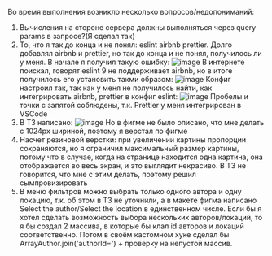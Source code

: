 Во время выполнения возникло несколько вопросов/недопониманий:
1. Вычисления на стороне сервера должны выполняться через query params в запросе?(Я сделал так)
2. То, что я так до конца и не понял: eslint airbnb prettier. Долго добавлял airbnb и prettier, но так до конца и не понял, получилось ли у меня.
   В начале я получил такую ошибку:
   ![image](https://github.com/user-attachments/assets/4a38f9e0-979c-404d-ab7c-72c76d4cd300)
   В интернете поискал, говорят eslint 9 не поддерживает airbnb, но в итоге получилось его установить такми образом:
   ![image](https://github.com/user-attachments/assets/1906adfe-220f-47a9-926c-4c679da49f59)
   Конфиг настроил так, так как у меня не получилось найти, как интегрировать airbnb, prettier в конфиг eslint:
   ![image](https://github.com/user-attachments/assets/5e35e1c1-73d8-45a2-9db4-3a37ed01081c)
   Пробелы и точки с запятой соблюдены, т.к. Prettier у меня интегрирован в VSCode
3. В ТЗ написано:
   ![image](https://github.com/user-attachments/assets/55af1a88-0d0c-4c94-8cc8-60f3d68a1be9)
   Но в фигме не было описано, что мне делать с 1024px шириной, поэтому я верстал по фигме
4. Насчет резиновой верстки: при увеличении картины пропорции сохраняются, но я ограничил максимальный размер картины, потому что в случае,
   когда на странице находится одна картина, она отображается во весь экран, и это выглядит некрасиво. В ТЗ не говорится, что мне с этим делать, поэтому решил сымпровизировать
5. В меню фильтров можно выбрать только одного автора и одну локацию, т.к. об этом в ТЗ не уточнили, а в макете фигма написано Select the author/Select the location в единственном числе. Если бы я хотел сделать возможность выбора нескольких авторов/локаций, то я бы создал 2 массива, в которые бы клал id авторов и локаций соответственно. Потом в своём кастомном хуке сделал бы ArrayAuthor.join('authorId=') + проверку на непустой массив.
